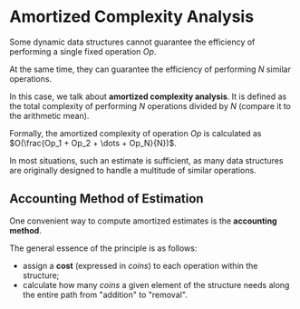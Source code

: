 # Amortized Complexity Analysis

Some dynamic data structures cannot guarantee the efficiency of performing a single fixed operation $Op$.

At the same time, they can guarantee the efficiency of performing $N$ similar operations.

In this case, we talk about **amortized complexity analysis**. It is defined as the total complexity of performing $N$ operations divided by $N$ (compare it to the arithmetic mean).

Formally, the amortized complexity of operation $Op$ is calculated as $O(\frac{Op_1 + Op_2 + \dots + Op_N}{N})$.

In most situations, such an estimate is sufficient, as many data structures are originally designed to handle a multitude of similar operations.

## Accounting Method of Estimation

One convenient way to compute amortized estimates is the **accounting method**.

The general essence of the principle is as follows:

- assign a **cost** (expressed in _coins_) to each operation within the structure;
- calculate how many _coins_ a given element of the structure needs along the entire path from "addition" to "removal".